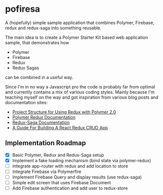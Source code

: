 # pofiresa
A (hopefully) simple sample application that combines Polymer, Firebase, redux and redux-saga into something reusable. 

The main idea is to create a Polymer Starter Kit based web application sample, that demonstrates how
* Polymer
* Firebase
* Redux
* Redux Sagas

can be combined in a useful way.

Since I'm in no way a Javascript pro the code is probably far from optimal and currently contains a mix of various coding styles.
Mainly because I'm teaching myself on the way and got inspiration from various blog posts and documentation sites:
* [Project Structure for Using Redux with Polymer 2.0](https://www.captaincodeman.com/2017/07/19/project-structure-for-using-redux-with-polymer-20)
* [Polymer Redux Documentation](https://tur-nr.github.io/polymer-redux/docs)
* [Redux-Saga Documentation](https://redux-saga.js.org/)
* [A Guide For Building A React Redux CRUD App](https://medium.com/@rajaraodv/a-guide-for-building-a-react-redux-crud-app-7fe0b8943d0f)

## Implementation Roadmap
- [x] Basic Polymer, Redux and Redux-Saga setup 
- [x] Implement a fake loading mechanism (bind state via polymer-redux)
- [ ] Integrate app-router with redux and add location to store
- [ ] Integrate Firebase via Polymerfire
- [ ] Implement Firebase Query and display results (use redux-saga)
- [ ] Simple edit screen that uses Firebase Document
- [ ] Add Firebase authentication and add user to redux-store